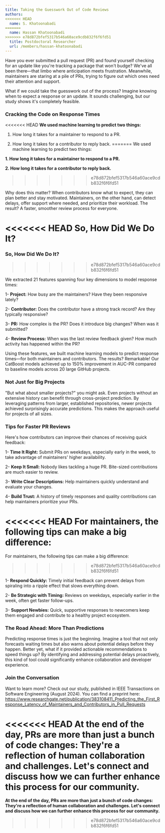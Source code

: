 ```yaml
---
title: Taking the Guesswork Out of Code Reviews
authors:
<<<<<<< HEAD
  name: S. Khatoonabadi
=======
  name: Hassan Khatoonabadi
>>>>>>> e78d872bfef5317b546a60ace9cdb832f6f6fd51
  title: Postdoctoral Researcher
  url: /members/hassan-khatoonabadi
---
```



Have you ever submitted a pull request (PR) and found yourself checking for an update like you're tracking a package that won't budge? We've all been there—that limbo where anticipation meets frustration. Meanwhile, maintainers are staring at a pile of PRs, trying to figure out which ones need their attention and support. 

What if we could take the guesswork out of the process? Imagine knowing when to expect a response or an update. It sounds challenging, but our study shows it's completely feasible.



### Cracking the Code on Response Times

<<<<<<< HEAD
**We used machine learning to predict two things:**

 1. How long it takes for a maintainer to respond to a PR.

 2. How long it takes for a contributor to reply back.
=======
We used machine learning to predict two things:

 **1. How long it takes for a maintainer to respond to a PR.**

 **2. How long it takes for a contributor to reply back.**
>>>>>>> e78d872bfef5317b546a60ace9cdb832f6f6fd51

Why does this matter? When contributors know what to expect, they can plan better and stay motivated. Maintainers, on the other hand, can detect delays, offer support where needed, and prioritize their workload. The result? A faster, smoother review process for everyone.

 

<<<<<<< HEAD
**So, How Did We Do It?**
=======
### So, How Did We Do It?
>>>>>>> e78d872bfef5317b546a60ace9cdb832f6f6fd51

We extracted 21 features spanning four key dimensions to model response times:

 1- **Project:** How busy are the maintainers? Have they been responsive lately?

 2- **Contributor:** Does the contributor have a strong track record? Are they typically responsive?

 3- **PR:** How complex is the PR? Does it introduce big changes? When was it submitted?

 4- **Review Process:** When was the last review feedback given? How much activity has happened within the PR?

 

Using these features, we built machine learning models to predict response times—for both maintainers and contributors. The results? Remarkable! Our CatBoost models achieved up to 150% improvement in AUC-PR compared to baseline models across 20 large GitHub projects.

 

### Not Just for Big Projects

"But what about smaller projects?" you might ask. Even projects without an extensive history can benefit through cross-project prediction. By leveraging patterns from larger, established repositories, newer projects achieved surprisingly accurate predictions. This makes the approach useful for projects of all sizes.

 

### Tips for Faster PR Reviews

Here's how contributors can improve their chances of receiving quick feedback:

  1- **Time It Right:** Submit PRs on weekdays, especially early in the week, to take advantage of maintainers' higher availability.

  2- **Keep It Small:** Nobody likes tackling a huge PR. Bite-sized contributions are much easier to review.

  3- **Write Clear Descriptions:** Help maintainers quickly understand and evaluate your changes.

  4- **Build Trust:** A history of timely responses and quality contributions can help maintainers prioritize your PRs.

 

<<<<<<< HEAD
**For maintainers, the following tips can make a big difference:**
=======
For maintainers, the following tips can make a big difference:
>>>>>>> e78d872bfef5317b546a60ace9cdb832f6f6fd51

 1- **Respond Quickly:** Timely initial feedback can prevent delays from spiraling into a ripple effect that slows everything down.

 2- **Be Strategic with Timing:** Reviews on weekdays, especially earlier in the week, often get faster follow-ups.

 3- **Support Newbies:** Quick, supportive responses to newcomers keep them engaged and contribute to a healthy project ecosystem.

 

### The Road Ahead: More Than Predictions

Predicting response times is just the beginning. Imagine a tool that not only forecasts waiting times but also warns about potential delays before they happen. Better yet, what if it provided actionable recommendations to speed things up? By identifying and addressing potential delays proactively, this kind of tool could significantly enhance collaboration and developer experience.

 

### Join the Conversation

Want to learn more? Check out our study, published in IEEE Transactions on Software Engineering (August 2024). You can find a preprint here: https://www.researchgate.net/publication/383108411_Predicting_the_First_Response_Latency_of_Maintainers_and_Contributors_in_Pull_Requests

 

<<<<<<< HEAD
At the end of the day, PRs are more than just a bunch of code changes: They're a reflection of human collaboration and challenges. Let's connect and discuss how we can further enhance this process for our community.
=======
**At the end of the day, PRs are more than just a bunch of code changes: They're a reflection of human collaboration and challenges. Let's connect and discuss how we can further enhance this process for our community.**
>>>>>>> e78d872bfef5317b546a60ace9cdb832f6f6fd51
